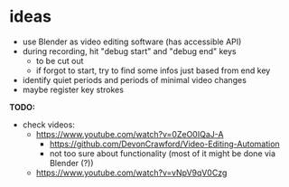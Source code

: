 # ideas
- use Blender as video editing software (has accessible API)
- during recording, hit "debug start" and "debug end" keys
	- to be cut out
	- if forgot to start, try to find some infos just based from end key
- identify quiet periods and periods of minimal video changes
- maybe register key strokes

**TODO:**  
- check videos:
	- https://www.youtube.com/watch?v=0ZeO0IQaJ-A
		- https://github.com/DevonCrawford/Video-Editing-Automation
		- not too sure about functionality (most of it might be done via Blender (?))
	- https://www.youtube.com/watch?v=vNpV9qV0Czg